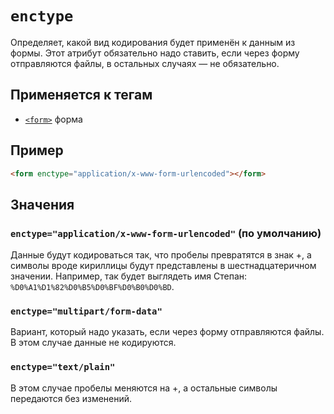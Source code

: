 # `enctype`

Определяет, какой вид кодирования будет применён к данным из формы. Этот атрибут обязательно надо ставить, если через форму отправляются файлы, в остальных случаях — не обязательно.

## Применяется к тегам

- [`<form>`](<../TAGS FORM/form.md>) форма

## Пример

```html
<form enctype="application/x-www-form-urlencoded"></form>
```

## Значения

### `enctype="application/x-www-form-urlencoded"` (по умолчанию)

Данные будут кодироваться так, что пробелы превратятся в знак +, а символы вроде кириллицы будут представлены в шестнадцатеричном значении. Например, так будет выглядеть имя Степан: `%D0%A1%D1%82%D0%B5%D0%BF%D0%B0%D0%BD`.

### `enctype="multipart/form-data"`

Вариант, который надо указать, если через форму отправляются файлы. В этом случае данные не кодируются.

### `enctype="text/plain"`

В этом случае пробелы меняются на +, а остальные символы передаются без изменений.
